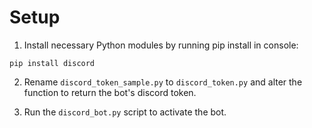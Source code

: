 # Setup

1. Install necessary Python modules by running pip install in console:
```
pip install discord
```

2. Rename `discord_token_sample.py` to `discord_token.py` and alter the function to return the bot's discord token.

3. Run the `discord_bot.py` script to activate the bot.